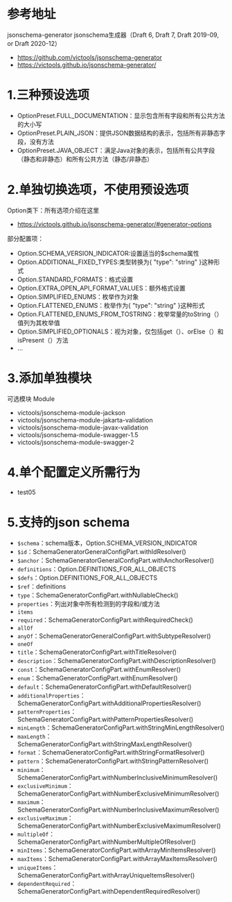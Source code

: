 # 参考地址
jsonschema-generator jsonschema生成器（Draft 6, Draft 7, Draft 2019-09, or Draft 2020-12）
- https://github.com/victools/jsonschema-generator
- https://victools.github.io/jsonschema-generator/

# 1.三种预设选项
- OptionPreset.FULL_DOCUMENTATION：显示包含所有字段和所有公共方法的大小写
- OptionPreset.PLAIN_JSON：提供JSON数据结构的表示，包括所有非静态字段，没有方法
- OptionPreset.JAVA_OBJECT：满足Java对象的表示，包括所有公共字段（静态和非静态）和所有公共方法（静态/非静态）

# 2.单独切换选项，不使用预设选项
Option类下：所有选项介绍在这里
- https://victools.github.io/jsonschema-generator/#generator-options
  
部分配置项：
- Option.SCHEMA_VERSION_INDICATOR:设置适当的$schema属性
- Option.ADDITIONAL_FIXED_TYPES:类型转换为{ "type": "string" }这种形式
- Option.STANDARD_FORMATS：格式设置
- Option.EXTRA_OPEN_API_FORMAT_VALUES：额外格式设置
- Option.SIMPLIFIED_ENUMS：枚举作为对象
- Option.FLATTENED_ENUMS：枚举作为{ "type": "string" }这种形式
- Option.FLATTENED_ENUMS_FROM_TOSTRING：枚举常量的toString（）值列为其枚举值
- Option.SIMPLIFIED_OPTIONALS：视为对象，仅包括get（）、orElse（）和isPresent（）方法
- ...

# 3.添加单独模块
可选模块 Module
- victools/jsonschema-module-jackson
- victools/jsonschema-module-jakarta-validation
- victools/jsonschema-module-javax-validation 
- victools/jsonschema-module-swagger-1.5
- victools/jsonschema-module-swagger-2 

# 4.单个配置定义所需行为
- test05

# 5.支持的json schema
- `$schema`：schema版本，Option.SCHEMA_VERSION_INDICATOR
- `$id`：SchemaGeneratorGeneralConfigPart.withIdResolver()
- `$anchor`：SchemaGeneratorGeneralConfigPart.withAnchorResolver()
- `definitions`：Option.DEFINITIONS_FOR_ALL_OBJECTS
- `$defs`：Option.DEFINITIONS_FOR_ALL_OBJECTS
- `$ref`：definitions
- `type`：SchemaGeneratorConfigPart.withNullableCheck()
- `properties`：列出对象中所有检测到的字段和/或方法
- `items`
- `required`：SchemaGeneratorConfigPart.withRequiredCheck()
- `allOf`
- `anyOf`：SchemaGeneratorGeneralConfigPart.withSubtypeResolver()
- `oneOf`
- `title`：SchemaGeneratorConfigPart.withTitleResolver()
- `description`：SchemaGeneratorConfigPart.withDescriptionResolver()
- `const`：SchemaGeneratorConfigPart.withEnumResolver()
- `enum`：SchemaGeneratorConfigPart.withEnumResolver()
- `default`：SchemaGeneratorConfigPart.withDefaultResolver()
- `additionalProperties`：SchemaGeneratorConfigPart.withAdditionalPropertiesResolver()
- `patternProperties`：SchemaGeneratorConfigPart.withPatternPropertiesResolver()
- `minLength`：SchemaGeneratorConfigPart.withStringMinLengthResolver()
- `maxLength`：SchemaGeneratorConfigPart.withStringMaxLengthResolver()
- `format`：SchemaGeneratorConfigPart.withStringFormatResolver()
- `pattern`：SchemaGeneratorConfigPart.withStringPatternResolver()
- `minimum`：SchemaGeneratorConfigPart.withNumberInclusiveMinimumResolver()
- `exclusiveMinimum`：SchemaGeneratorConfigPart.withNumberExclusiveMinimumResolver()
- `maximum`：SchemaGeneratorConfigPart.withNumberInclusiveMaximumResolver()
- `exclusiveMaximum`：SchemaGeneratorConfigPart.withNumberExclusiveMaximumResolver()
- `multipleOf`：SchemaGeneratorConfigPart.withNumberMultipleOfResolver()
- `minItems`：SchemaGeneratorConfigPart.withArrayMinItemsResolver()
- `maxItems`：SchemaGeneratorConfigPart.withArrayMaxItemsResolver()
- `uniqueItems`：SchemaGeneratorConfigPart.withArrayUniqueItemsResolver()
- `dependentRequired`：SchemaGeneratorConfigPart.withDependentRequiredResolver()

